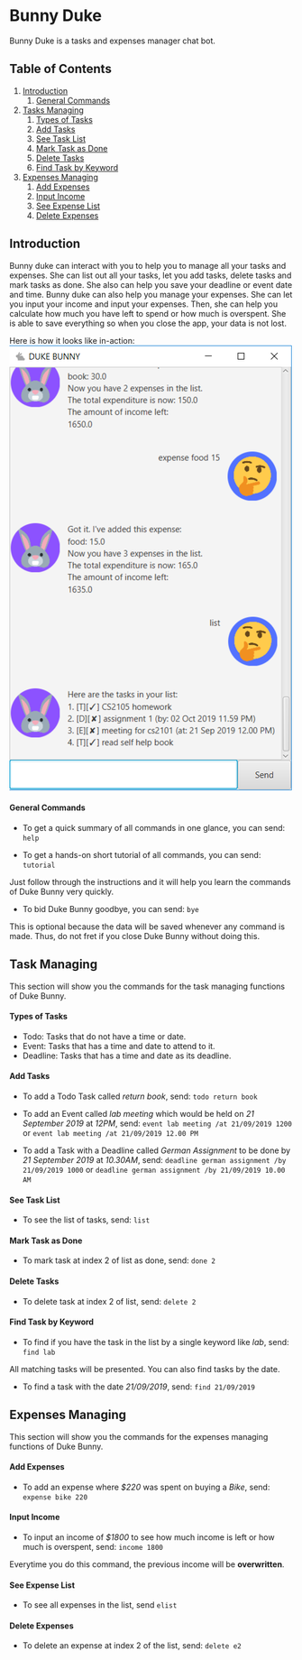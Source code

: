 # Bunny Duke
Bunny Duke is a tasks and expenses manager chat bot.

## Table of Contents

1. [Introduction](#introduction)
	1. [General Commands](#general-commands)
1. [Tasks Managing](#tasks-managing)
	1. [Types of Tasks](#types-of-tasks) 
	1. [Add Tasks](#add-tasks) 
	1. [See Task List](#see-task-list)
	1. [Mark Task as Done](#mark-tasks-as-done)
	1. [Delete Tasks](#delete-tasks)
	1. [Find Task by Keyword](#find-task-by-keyword)
1. [Expenses Managing](#expenses-managing)
	1. [Add Expenses](#add-expenses)
	1. [Input Income](#input-income)
	1. [See Expense List](#see-expense-list)
	1. [Delete Expenses](#delete-expenses)
	
## Introduction

Bunny duke can interact with you to help you to manage all your tasks and expenses. 
She can list out all your tasks, let you add tasks, delete tasks and mark tasks as done.
She also can help you save your deadline or event date and time.
Bunny duke can also help you manage your expenses.
She can let you input your income and input your expenses.
Then, she can help you calculate how much you have left to spend or how much is overspent.
She is able to save everything so when you close the app, your data is not lost.

Here is how it looks like in-action:
![Image of Duke Bunny](https://github.com/kangyeelim/duke/blob/master/docs/Ui.png)


#### General Commands
- To get a quick summary of all commands in one glance, you can send:
	`help`


- To get a hands-on short tutorial of all commands, you can send:
	`tutorial`

Just follow through the instructions and it will help you learn the commands of Duke Bunny very quickly.


- To bid Duke Bunny goodbye, you can send:
	`bye`

This is optional because the data will be saved whenever any command is made. 
Thus, do not fret if you close Duke Bunny without doing this.

## Task Managing
This section will show you the commands for the task managing functions of Duke Bunny.

#### Types of Tasks
- Todo:
Tasks that do not have a time or date. 
- Event:
Tasks that has a time and date to attend to it.
- Deadline:
Tasks that has a time and date as its deadline.

#### Add Tasks
- To add a Todo Task called *return book*, send:
	`todo return book`
	
	
- To add an Event called *lab meeting* which would be held on *21 September 2019* at *12PM*, send:
	`event lab meeting /at 21/09/2019 1200`
	or
	`event lab meeting /at 21/09/2019 12.00 PM`


- To add a Task with a Deadline called *German Assignment* to be done by *21 September 2019* at *10.30AM*, send:
	`deadline german assignment /by 21/09/2019 1000`
	or
	`deadline german assignment /by 21/09/2019 10.00 AM`

#### See Task List
- To see the list of tasks, send:
	`list`


#### Mark Task as Done
- To mark task at index 2 of list as done, send:
	`done 2`


#### Delete Tasks
- To delete task at index 2 of list, send:
	`delete 2`


#### Find Task by Keyword
- To find if you have the task in the list by a single keyword like *lab*, send:
	`find lab`

All matching tasks will be presented.
You can also find tasks by the date. 

- To find a task with the date *21/09/2019*, send:
	`find 21/09/2019`


## Expenses Managing
This section will show you the commands for the expenses managing functions of Duke Bunny.

#### Add Expenses
- To add an expense where *$220* was spent on buying a *Bike*, send:
	`expense bike 220`


#### Input Income
- To input an income of *$1800* to see how much income is left or how much is overspent, send:
	`income 1800`
	
Everytime you do this command, the previous income will be **overwritten**.


#### See Expense List
- To see all expenses in the list, send
	`elist`


#### Delete Expenses
- To delete an expense at index 2 of the list, send:
	`delete e2`
